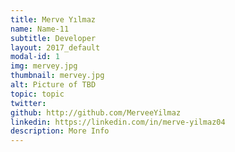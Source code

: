 ```yaml
---
title: Merve Yılmaz
name: Name-11
subtitle: Developer
layout: 2017_default
modal-id: 1
img: mervey.jpg
thumbnail: mervey.jpg
alt: Picture of TBD
topic: topic
twitter:
github: http://github.com/MerveeYilmaz
linkedin: https://linkedin.com/in/merve-yilmaz04
description: More Info
---
```

